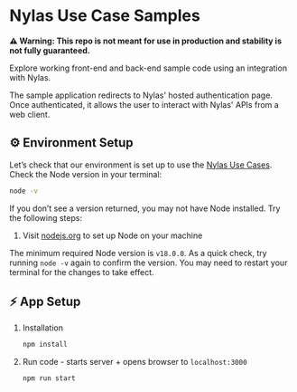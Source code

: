 # Nylas Use Case Samples

**⚠️ Warning: This repo is not meant for use in production and stability is not fully guaranteed.**

Explore working front-end and back-end sample code using an integration with Nylas.

The sample application redirects to Nylas' hosted authentication page. Once authenticated, it allows the user to interact with Nylas' APIs from a web client.

## ⚙️ Environment Setup

Let’s check that our environment is set up to use the [Nylas Use Cases](https://github.com/nylas/use-cases). Check the Node version in your terminal:

```bash
node -v
```

If you don’t see a version returned, you may not have Node installed. Try the following steps:

1. Visit [nodejs.org](https://nodejs.org/en/) to set up Node on your machine

The minimum required Node version is `v18.0.0`. As a quick check, try running `node -v` again to confirm the version. You may need to restart your terminal for the changes to take effect.

## ⚡️ App Setup

1. Installation

   ```bash
   npm install
   ```

2. Run code - starts server + opens browser to `localhost:3000`

   ```bash
   npm run start
   ```

